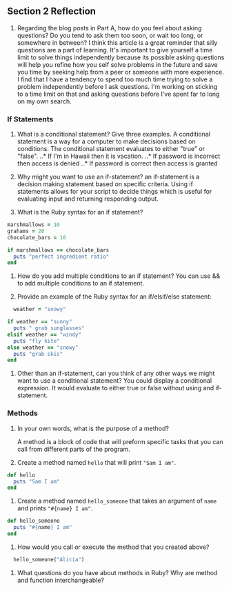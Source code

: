 ## Section 2 Reflection

1. Regarding the blog posts in Part A, how do you feel about asking questions? Do you tend to ask them too soon, or wait too long, or somewhere in between?
    I think this article is a great reminder that silly questions are a part of learning. It's important to give yourself a time limit to solve things independently because its possible asking questions will help you refine how you self solve problems in the future and save you time by seeking help from a peer or someone with more experience.
    I find that I have a tendency to spend too much time trying to solve a problem independently before I ask questions. I'm working on sticking to a time limit on that and asking questions before I've spent far to long on my own search.  


### If Statements

1. What is a conditional statement? Give three examples.
  A conditional statement is a way for a computer to make decisions based on conditions. The conditional statement evaluates to either "true" or "false".
  ..* If I'm in Hawaii then it is vacation.
  ..* If password is incorrect then access is denied
  ..* If password is correct then access is granted

1. Why might you want to use an if-statement?
    an if-statement is a decision making statement based on specific criteria. Using if statements allows for your script to decide things which is useful for evaluating input and returning responding output.

1. What is the Ruby syntax for an if statement?
```ruby
marshmallows = 10
grahams = 20
chocolate_bars = 10

if marshmallows == chocolate_bars
  puts "perfect ingredient ratio"
end
```


1. How do you add multiple conditions to an if statement?
      You can use && to add multiple conditions to an if statement.

1. Provide an example of the Ruby syntax for an if/elsif/else statement:
```ruby
  weather = "snowy"

if weather == "sunny"
  puts " grab sunglasses"
elsif weather == "windy"
  puts "fly kite"
else weather == "snowy"
  puts "grab skis"
end
```

1. Other than an if-statement, can you think of any other ways we might want to use a conditional statement?
  You could display a conditional expression. It would evaluate to either true or false without using and if-statement.

### Methods

1. In your own words, what is the purpose of a method?

    A method is a block of code that will preform specific tasks that you can call from different parts of the program.

1. Create a method named `hello` that will print `"Sam I am"`.

  ``` ruby
  def hello
    puts "Sam I am"
  end
  ```

1. Create a method named `hello_someone` that takes an argument of `name` and prints `"#{name} I am"`.

``` ruby
def hello_someone
  puts "#{name} I am"
end
```

1. How would you call or execute the method that you created above?

``` ruby
  hello_someone("Alicia")
  ```

1. What questions do you have about methods in Ruby?
    Why are method and function interchangeable?  

